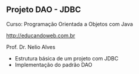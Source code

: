## Projeto DAO - JDBC

Curso: Programação Orientada a Objetos com Java

http://educandoweb.com.br

Prof. Dr. Nelio Alves

* Estrutura básica de um projeto com JDBC
* Implementação do padrão DAO 
